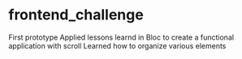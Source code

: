 # frontend_challenge
First prototype
Applied lessons learnd in Bloc to create a functional application with scroll
Learned how to organize various elements  

